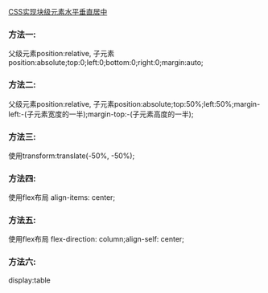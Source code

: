[CSS实现块级元素水平垂直居中](https://blog.csdn.net/Hanhanyoona/article/details/84550507?utm_medium=distribute.pc_relevant_t0.none-task-blog-BlogCommendFromMachineLearnPai2-1.channel_param&depth_1-utm_source=distribute.pc_relevant_t0.none-task-blog-BlogCommendFromMachineLearnPai2-1.channel_param)

### 方法一:
父级元素position:relative, 子元素position:absolute;top:0;left:0;bottom:0;right:0;margin:auto;

### 方法二:
父级元素position:relative, 子元素position:absolute;top:50%;left:50%;margin-left:-(子元素宽度的一半);margin-top:-(子元素高度的一半);

### 方法三:
使用transform:translate(-50%, -50%);

### 方法四:
使用flex布局 align-items: center;

### 方法五:
使用flex布局 flex-direction: column;align-self: center;

### 方法六:
display:table
